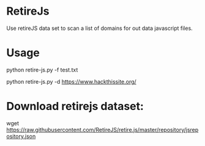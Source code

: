 # RetireJs
Use retireJS data set to scan a list of domains for out data javascript files.

# Usage

python retire-js.py -f test.txt

python retire-js.py -d https://www.hackthissite.org/

# Download retirejs dataset:
wget https://raw.githubusercontent.com/RetireJS/retire.js/master/repository/jsrepository.json
